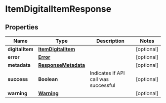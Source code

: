 

# ItemDigitalItemResponse


## Properties

| Name | Type | Description | Notes |
|------------ | ------------- | ------------- | -------------|
|**digitalItem** | [**ItemDigitalItem**](ItemDigitalItem.md) |  |  [optional] |
|**error** | [**Error**](Error.md) |  |  [optional] |
|**metadata** | [**ResponseMetadata**](ResponseMetadata.md) |  |  [optional] |
|**success** | **Boolean** | Indicates if API call was successful |  [optional] |
|**warning** | [**Warning**](Warning.md) |  |  [optional] |



